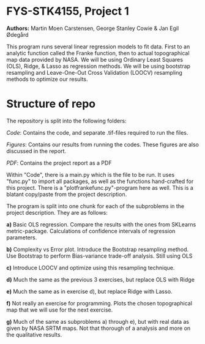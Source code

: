# FYS-STK4155, Project 1

 **Authors:** Martin Moen Carstensen, George Stanley Cowie & Jan Egil Ødegård

This program runs several linear regression models to fit data. First to an analytic function called the Franke function, then to actual topographical map data provided by NASA. We will be using Ordinary Least Squares (OLS), Ridge, & Lasso as regression methods. We will be using bootstrap resampling and
Leave-One-Out Cross Validation (LOOCV) resampling methods to optimize our results.

# Structure of repo

The repository is split into the following folders:

*Code*: Contains the code, and separate .tif-files required to run the files.

*Figures*: Contains our results from running the codes. These figures are also discussed in the report.

*PDF*: Contains the project report as a PDF

Within "Code", there is a main.py which is the file to be run. It uses "func.py" to import all packages, as well as the functions hand-crafted for this project.
There is a "plotfrankefunc.py"-program here as well. This is a blatant copy/paste from the project description.

The program is split into one chunk for each of the subproblems in the project description. They are as follows:

**a)** Basic OLS regression. Compare the results with the ones from SKLearns metric-package. Calculations of confidence intervals of regression parameters.

**b)** Complexity vs Error plot. Introduce the Bootstrap resampling method. Use
Bootstrap to perform Bias-variance trade-off analysis. Still using OLS

**c)** Introduce LOOCV and optimize using this resampling technique.

**d)** Much the same as the previous 3 exercises, but replace OLS with Ridge

**e)** Much the same as in exercise d), but replace Ridge with Lasso.

**f)** Not really an exercise for programming. Plots the chosen topographical
map that we will use for the next exercise.

**g)** Much of the same as subproblems a) through e), but with real data as given by NASA SRTM maps. Not that thorough of a analysis and more on the qualitative results.
